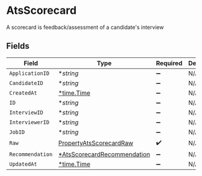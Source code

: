 # AtsScorecard

A scorecard is feedback/assessment of a candidate's interview


## Fields

| Field                                                                            | Type                                                                             | Required                                                                         | Description                                                                      |
| -------------------------------------------------------------------------------- | -------------------------------------------------------------------------------- | -------------------------------------------------------------------------------- | -------------------------------------------------------------------------------- |
| `ApplicationID`                                                                  | **string*                                                                        | :heavy_minus_sign:                                                               | N/A                                                                              |
| `CandidateID`                                                                    | **string*                                                                        | :heavy_minus_sign:                                                               | N/A                                                                              |
| `CreatedAt`                                                                      | [*time.Time](https://pkg.go.dev/time#Time)                                       | :heavy_minus_sign:                                                               | N/A                                                                              |
| `ID`                                                                             | **string*                                                                        | :heavy_minus_sign:                                                               | N/A                                                                              |
| `InterviewID`                                                                    | **string*                                                                        | :heavy_minus_sign:                                                               | N/A                                                                              |
| `InterviewerID`                                                                  | **string*                                                                        | :heavy_minus_sign:                                                               | N/A                                                                              |
| `JobID`                                                                          | **string*                                                                        | :heavy_minus_sign:                                                               | N/A                                                                              |
| `Raw`                                                                            | [PropertyAtsScorecardRaw](../../models/shared/propertyatsscorecardraw.md)        | :heavy_check_mark:                                                               | N/A                                                                              |
| `Recommendation`                                                                 | [*AtsScorecardRecommendation](../../models/shared/atsscorecardrecommendation.md) | :heavy_minus_sign:                                                               | N/A                                                                              |
| `UpdatedAt`                                                                      | [*time.Time](https://pkg.go.dev/time#Time)                                       | :heavy_minus_sign:                                                               | N/A                                                                              |